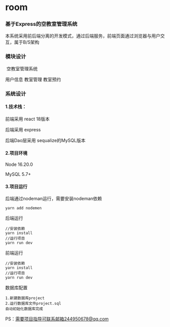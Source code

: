 # room


### 基于Express的空教室管理系统

  本系统采用前后端分离的开发模式，通过后端服务，前端页面通过浏览器与用户交互，属于B/S架构

### 模块设计

​                     空教室管理系统

用户信息        教室管理        教室预约      

### 系统设计



#### 1.技术栈：

前端采用 react 18版本

后端采用 express

后端Dao层采用 sequalize的MySQL版本

#### 2.项目环境

Node  16.20.0

MySQL   5.7+

#### 3.项目运行

后端通过nodeman运行，需要安装nodeman依赖

```
yarn add nodemen
```

后端运行

```
//安装依赖
yarn install
//运行项目
yarn run dev
```

前端运行

```
//安装依赖
yarn install
//运行项目
yarn run dev
```

数据库配置

```
1.新建数据库project
2.运行数据库文件project.sql
自动初始化数据库完成
```



PS：需要项目指导可联系邮箱244950678@qq.com
